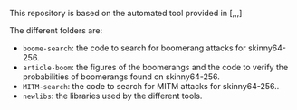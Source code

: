 This repository is based on the automated tool provided in [,,,]

The different folders are:
- `boome-search`: the code to search for boomerang attacks for skinny64-256.
- `article-boom`: the figures of the boomerangs and the code to verify the probabilities of boomerangs found on skinny64-256.
- `MITM-search`: the code to search for MITM attacks for skinny64-256..
- `newlibs`: the libraries used by the different tools. 

